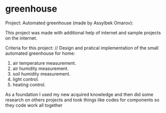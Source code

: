 # greenhouse

Project: Automated greenhouse (made by Assylbek Omarov):

This project was made with additional help of internet and sample projects on the internet.

Criteria for this project:
// Design and pratical implementation of the small automated greenhouse for home:
1) air temperature measurement.
2) air humidity measurement.
3) soil humidity measurement.
4) light control.
5) heating control.



As a foundation I used my new acquired knowledge and then did some research on others projects and took things like codes for components so they code work all together
